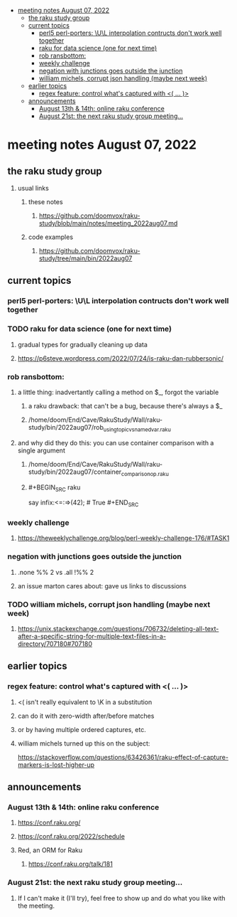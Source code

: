 - [meeting notes August 07, 2022](#org71b223b)
  - [the raku study group](#org338d585)
  - [current topics](#org741670e)
    - [perl5 perl-porters: \U\L interpolation contructs don't work well together](#org11141d0)
    - [raku for data science  (one for next time)](#org874ea93)
    - [rob ransbottom:](#orgb7fcb79)
    - [weekly challenge](#orge06505c)
    - [negation with junctions goes outside the junction](#org4836917)
    - [william michels, corrupt json handling (maybe next week)](#orgcbc7f1d)
  - [earlier topics](#orgfbaa729)
    - [regex feature: control what's captured with <( &#x2026; )>](#orga2b1c01)
  - [announcements](#org367a6ba)
    - [August 13th & 14th: online raku conference](#org253ef14)
    - [August 21st: the next raku study group meeting&#x2026;](#org34e2bac)


<a id="org71b223b"></a>

# meeting notes August 07, 2022


<a id="org338d585"></a>

## the raku study group

1.  usual links

    1.  these notes
    
        1.  <https://github.com/doomvox/raku-study/blob/main/notes/meeting_2022aug07.md>
    
    2.  code examples
    
        1.  <https://github.com/doomvox/raku-study/tree/main/bin/2022aug07>


<a id="org741670e"></a>

## current topics


<a id="org11141d0"></a>

### perl5 perl-porters: \U\L interpolation contructs don't work well together


<a id="org874ea93"></a>

### TODO raku for data science  (one for next time)

1.  gradual types for gradually cleaning up data

2.  <https://p6steve.wordpress.com/2022/07/24/is-raku-dan-rubbersonic/>


<a id="orgb7fcb79"></a>

### rob ransbottom:

1.  a little thing: inadvertantly calling a method on $\_, forgot the variable

    1.  a raku drawback: that can't be a bug, because there's always a $\_
    
    2.  /home/doom/End/Cave/RakuStudy/Wall/raku-study/bin/2022aug07/rob<sub>using</sub><sub>topic</sub><sub>vs</sub><sub>named</sub><sub>var.raku</sub>

2.  and why did they do this: you can use container comparison with a single argument

    1.  /home/doom/End/Cave/RakuStudy/Wall/raku-study/bin/2022aug07/container<sub>comparison</sub><sub>op.raku</sub>
    
    2.  #+BEGIN<sub>SRC</sub> raku
    
        say infix:<=:=>(42); # True \#+END<sub>SRC</sub>


<a id="orge06505c"></a>

### weekly challenge

1.  <https://theweeklychallenge.org/blog/perl-weekly-challenge-176/#TASK1>


<a id="org4836917"></a>

### negation with junctions goes outside the junction

1.  .none %% 2 vs  .all  !%% 2

2.  an issue marton cares about: gave us links to discussions


<a id="orgcbc7f1d"></a>

### TODO william michels, corrupt json handling (maybe next week)

1.  <https://unix.stackexchange.com/questions/706732/deleting-all-text-after-a-specific-string-for-multiple-text-files-in-a-directory/707180#707180>


<a id="orgfbaa729"></a>

## earlier topics


<a id="orga2b1c01"></a>

### regex feature: control what's captured with <( &#x2026; )>

1.  <( isn't really equivalent to \K in a substitution

2.  can do it with zero-width after/before matches

3.  or by having multiple ordered captures, etc.

4.  william michels turned up this on the subject:

    <https://stackoverflow.com/questions/63426361/raku-effect-of-capture-markers-is-lost-higher-up>


<a id="org367a6ba"></a>

## announcements


<a id="org253ef14"></a>

### August 13th & 14th: online raku conference

1.  <https://conf.raku.org/>

2.  <https://conf.raku.org/2022/schedule>

3.  Red, an ORM for Raku

    1.  <https://conf.raku.org/talk/181>


<a id="org34e2bac"></a>

### August 21st: the next raku study group meeting&#x2026;

1.  If I can't make it (I'll try), feel free to show up and do what you like with the meeting.
